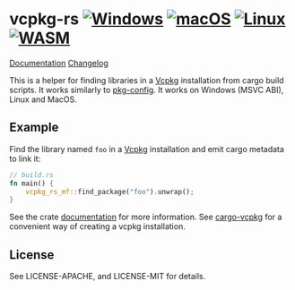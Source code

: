 # vcpkg-rs [![Windows](https://github.com/mcgoo/vcpkg-rs/workflows/Windows/badge.svg?branch=master)](https://github.com/mcgoo/vcpkg-rs/actions?query=workflow%3AWindows) [![macOS](https://github.com/mcgoo/vcpkg-rs/workflows/macOS/badge.svg?branch=master)](https://github.com/mcgoo/vcpkg-rs/actions?query=workflow%3AmacOS) [![Linux](https://github.com/mcgoo/vcpkg-rs/workflows/Linux/badge.svg?branch=master)](https://github.com/mcgoo/vcpkg-rs/actions?query=workflow%3ALinux) [![WASM](https://github.com/mcgoo/vcpkg-rs/workflows/Linux/badge.svg?branch=master)](https://github.com/mcgoo/vcpkg-rs/actions?query=workflow%3AWASM)

[Documentation](https://docs.rs/vcpkg) [Changelog](CHANGELOG.md)

This is a helper for finding libraries in a [Vcpkg](https://github.com/Microsoft/vcpkg) installation from cargo build scripts. It works similarly to [pkg-config](https://github.com/alexcrichton/pkg-config-rs). It works on Windows (MSVC ABI), Linux and MacOS.

## Example

Find the library named `foo` in a [Vcpkg](https://github.com/Microsoft/vcpkg) installation and emit cargo metadata to link it:

```rust
// build.rs
fn main() {
    vcpkg_rs_mf::find_package("foo").unwrap();
}
```

See the crate [documentation](https://docs.rs/vcpkg) for more information. See [cargo-vcpkg](https://crates.io/crates/cargo-vcpkg) for a convenient way of creating a vcpkg installation.

## License

See LICENSE-APACHE, and LICENSE-MIT for details.

